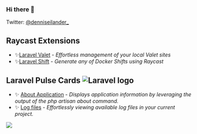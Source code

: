 ### Hi there 👋

Twitter: [@denniseilander_](https://twitter.com/denniseilander_)

## Raycast Extensions <img width="16" height="16" src="https://www.raycast.com/favicon-production.png">

- ✨[Laravel Valet](https://www.raycast.com/denniseilander/laravel-valet) - _Effortless management of your local Valet sites_
- ✨[Laravel Shift](https://www.raycast.com/denniseilander/laravel-shift) - _Generate any of Docker Shifts using Raycast_

## Laravel Pulse Cards <img alt="Laravel logo" src="https://pulse.laravel.com/images/favicon-16x16.png">

- ✨ [About Application](https://github.com/denniseilander/pulse-about-application) - _Displays application information by leveraging the output of the php artisan about command._
- ✨ [Log files](https://github.com/denniseilander/pulse-log-files) - _Effortlessly viewing available log files in your current project._

<!--
**denniseilander/denniseilander** is a ✨ _special_ ✨ repository because its `README.md` (this file) appears on your GitHub profile.
-->

![](https://hit.yhype.me/github/profile?user_id=3907144)
